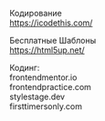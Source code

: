 Кодирование  
https://icodethis.com/

Бесплатные Шаблоны  
https://html5up.net/

Кодинг:  
frontendmentor.io  
frontendpractice.com  
stylestage.dev  
firsttimersonly.com  